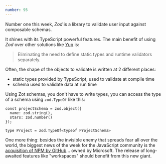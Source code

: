 ```yaml
---
number: 95
---
```


Number one this week, _Zod_ is a library to validate user input against composable schemas.

It shines with its TypeScript powerful features. The main benefit of using _Zod_ over other solutions like [Yup](https://github.com/jquense/yup) is:

> Eliminating the need to define static types and runtime validators separately.

Often, the shape of the objects to validate is written at 2 different places:

- static types provided by TypeScript, used to validate at compile time
- schema used to validate data at run time

Using Zot schemas, you don't have to write types, you can access the type of a schema using `zod.TypeOf` like this:

```
const projectSchema = zod.object({
  name: zod.string(),
  stars: zod.number()
});

type Project = zod.TypeOf<typeof ProjectSchema>
```

One more thing: besides the invisible enemy that spreads fear all over the world, the biggest news of the week for the JavaScript community is the [acquisition of NPM by GitHub](https://github.blog/2020-03-16-npm-is-joining-github/)... owned by Microsoft.
The release of long-awaited features like "workspaces" should benefit from this new giant.
